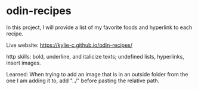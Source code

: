 # odin-recipes 
In this project, I will provide a list of my favorite foods and hyperlink to each recipe.

Live website: https://kylie-c.github.io/odin-recipes/

http skills: bold, underline, and italicize texts; undefined lists, hyperlinks, insert images.

Learned: When trying to add an image that is in an outside folder from the one I am adding it to, add "../" before pasting the relative path.
